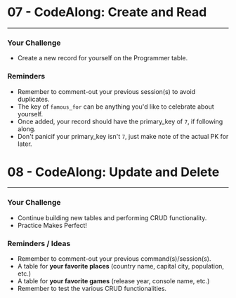 # 07 - CodeAlong: Create and Read

---

### Your Challenge
 - Create a new record for yourself on the Programmer table.

### Reminders
- Remember to comment-out your previous session(s) to avoid duplicates.
- The key of `famous_for` can be anything you'd like to celebrate about yourself.
- Once added, your record should have the primary_key of `7`, if following along.
- Don't panicif your primary_key isn't `7`, just make note of the actual PK for later.

# 08 - CodeAlong: Update and Delete

---

### Your Challenge
 - Continue building new tables and performing CRUD functionality.
 - Practice Makes Perfect!

### Reminders / Ideas
- Remember to comment-out your previous command(s)/session(s).
- A table for **your favorite places** (country name, capital city, population, etc.)
- A table for **your favorite games** (release year, console name, etc.)
- Remember to test the various CRUD functionalities.
